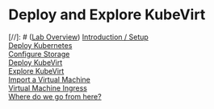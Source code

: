 # Deploy and Explore KubeVirt

[//]: # ([Lab Overview](labs/lab0/lab0.md)\)
[Introduction / Setup](labs/lab1/lab1.md)\
[Deploy Kubernetes](labs/lab2/lab2.md)\
[Configure Storage](labs/lab3/lab3.md)\
[Deploy KubeVirt](labs/lab4/lab4.md)\
[Explore KubeVirt](labs/lab5/lab5.md)\
[Import a Virtual Machine](labs/lab6/lab6.md)\
[Virtual Machine Ingress](labs/lab7/lab7.md)\
[Where do we go from here?](labs/lab8/lab8.md)
